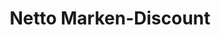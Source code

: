 ---
title: "Netto Marken-Discount"
url: /grosspostwitz-o-l/netto-marken-discount/
shop: Supermarkt
---